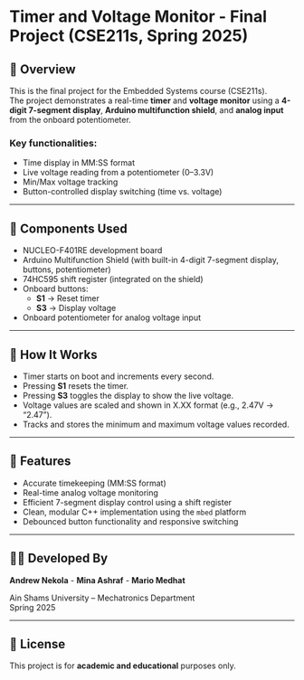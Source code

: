 # Timer and Voltage Monitor - Final Project (CSE211s, Spring 2025)

## 📌 Overview
This is the final project for the Embedded Systems course (CSE211s).  
The project demonstrates a real-time **timer** and **voltage monitor** using a **4-digit 7-segment display**, **Arduino multifunction shield**, and **analog input** from the onboard potentiometer.

### Key functionalities:
- Time display in MM:SS format
- Live voltage reading from a potentiometer (0–3.3V)
- Min/Max voltage tracking
- Button-controlled display switching (time vs. voltage)

---

## 🔧 Components Used
- NUCLEO-F401RE development board
- Arduino Multifunction Shield (with built-in 4-digit 7-segment display, buttons, potentiometer)
- 74HC595 shift register (integrated on the shield)
- Onboard buttons:  
  - **S1** → Reset timer  
  - **S3** → Display voltage
- Onboard potentiometer for analog voltage input

---

## 🧠 How It Works
- Timer starts on boot and increments every second.
- Pressing **S1** resets the timer.
- Pressing **S3** toggles the display to show the live voltage.
- Voltage values are scaled and shown in X.XX format (e.g., 2.47V → “2.47”).
- Tracks and stores the minimum and maximum voltage values recorded.

---

## 🧪 Features
- Accurate timekeeping (MM:SS format)
- Real-time analog voltage monitoring
- Efficient 7-segment display control using a shift register
- Clean, modular C++ implementation using the `mbed` platform
- Debounced button functionality and responsive switching


---

## 👨‍💻 Developed By
**Andrew Nekola** - **Mina Ashraf** - **Mario Medhat**


Ain Shams University – Mechatronics Department  
Spring 2025

---

## 📝 License
This project is for **academic and educational** purposes only.

